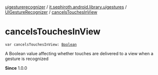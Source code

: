 [uigesturerecognizer](../../index.md) / [it.sephiroth.android.library.uigestures](../index.md) / [UIGestureRecognizer](index.md) / [cancelsTouchesInView](./cancels-touches-in-view.md)

# cancelsTouchesInView

`var cancelsTouchesInView: `[`Boolean`](https://kotlinlang.org/api/latest/jvm/stdlib/kotlin/-boolean/index.html)

A Boolean value affecting whether touches are delivered to a view when a gesture is recognized

**Since**
1.0.0

